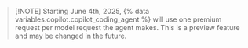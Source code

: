 >[!NOTE] Starting June 4th, 2025, {% data variables.copilot.copilot_coding_agent %} will use one premium request per model request the agent makes. This is a preview feature and may be changed in the future.
